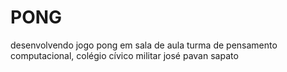 # PONG
desenvolvendo jogo pong em sala de aula turma de pensamento computacional, colégio cívico militar josé pavan
sapato